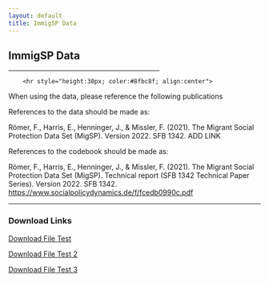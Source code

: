 ```yaml
---
layout: default
title: ImmigSP Data
---
```

<p style="text-align: center;">
<h2> ImmigSP Data </h2>
</p>

<hr width="60%" 
    color="#8fbc8f"
        size="20px" 
        align="center">
        
        <hr style="height:30px; coler:#8fbc8f; align:center">


When using the data, please reference the following publications 

References to the data should be made as:

Römer, F., Harris, E., Henninger, J., & Missler, F. (2021). The Migrant Social Protection Data Set (MigSP). Version 2022. SFB 1342. ADD LINK

References to the codebook should be made as:

Römer, F., Harris, E., Henninger, J., & Missler, F. (2021). The Migrant Social Protection Data Set (MigSP). Technical report (SFB 1342 Technical Paper Series). Version 2022. SFB 1342. https://www.socialpolicydynamics.de/f/fcedb0990c.pdf

<hr width="100%" 
    color="#8fbc8f"
        size="10px" 
        align="center">
    
   

<h3> Download Links </h3>

<a href="migrantsp.github.io/_data/smell-my-city-website-master.zip">Download File Test</a> 

<a href="assets/smell-my-city-website-master.zip">Download File Test 2</a>

<a href="assets/Reader_Kritische Wohnungsforschung_sd.pdf">Download File Test 3</a>



